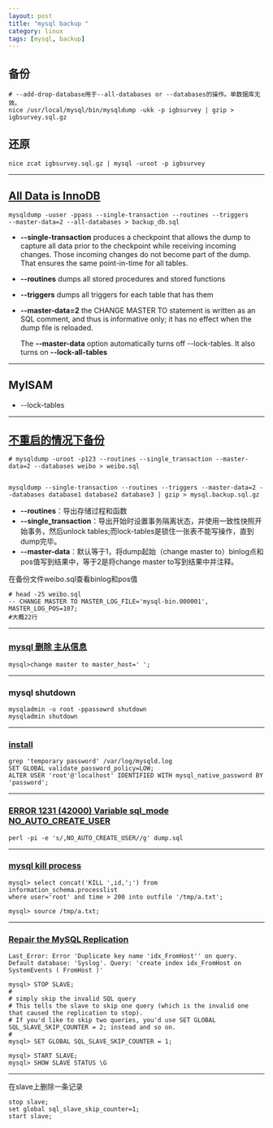 ```yaml
---
layout: post
title: "mysql backup "
category: linux
tags: [mysql, backup]
---
```


## 备份

```
# --add-drop-database用于--all-databases or --databases的操作。单数据库无效。
nice /usr/local/mysql/bin/mysqldump -ukk -p igbsurvey | gzip > igbsurvey.sql.gz
```

## 还原

```
nice zcat igbsurvey.sql.gz | mysql -uroot -p igbsurvey
```

--- 

## [All Data is InnoDB](https://dba.stackexchange.com/questions/19532/safest-way-to-perform-mysqldump-on-a-live-system-with-active-reads-and-writes)

```
mysqldump -uuser -ppass --single-transaction --routines --triggers
--master-data=2 --all-databases > backup_db.sql
```

* **--single-transaction** produces a checkpoint that allows the dump to capture all data prior to the checkpoint while receiving incoming changes. Those incoming changes do not become part of the dump. That ensures the same point-in-time for all tables.

* **--routines** dumps all stored procedures and stored functions

* **--triggers** dumps all triggers for each table that has them

* **--master-data=2** the CHANGE MASTER TO statement is written as an SQL comment, and thus is informative only; it has no effect when the dump file is reloaded. 

    The **--master-data** option automatically turns off --lock-tables. It also turns on **--lock-all-tables**

---

## MyISAM 

* --lock-tables

---

## [不重启的情况下备份](http://lizhenliang.blog.51cto.com/7876557/1669829)

```
# mysqldump -uroot -p123 --routines --single_transaction --master-data=2 --databases weibo > weibo.sql


mysqldump --single-transaction --routines --triggers --master-data=2 --databases database1 database2 database3 | gzip > mysql.backup.sql.gz
```

* **--routines**：导出存储过程和函数
* **--single_transaction**：导出开始时设置事务隔离状态，并使用一致性快照开始事务，然后unlock tables;而lock-tables是锁住一张表不能写操作，直到dump完毕。
* **--master-data**：默认等于1，将dump起始（change master to）binlog点和pos值写到结果中，等于2是将change master to写到结果中并注释。

在备份文件weibo.sql查看binlog和pos值

```
# head -25 weibo.sql
-- CHANGE MASTER TO MASTER_LOG_FILE='mysql-bin.000001', MASTER_LOG_POS=107;
#大概22行
```


---

### [mysql 删除 主从信息](://blog.csdn.net/wulantian/article/details/8463394)


```
mysql>change master to master_host=' ';
```

---

### mysql shutdown

```
mysqladmin -u root -ppassowrd shutdown
mysqladmin shutdown
```

---

### [install](https://dev.mysql.com/downloads/repo/yum/)


```
grep 'temporary password' /var/log/mysqld.log
SET GLOBAL validate_password_policy=LOW;
ALTER USER 'root'@'localhost' IDENTIFIED WITH mysql_native_password BY 'password';
```

--- 


### [ERROR 1231 (42000)  Variable sql_mode NO_AUTO_CREATE_USER](https://stackoverflow.com/questions/55503831/error-1231-42000-with-sql-mode-when-trying-to-import-a-sql-dump-in-mysql-workb)

```
perl -pi -e 's/,NO_AUTO_CREATE_USER//g' dump.sql
```

---


### [mysql kill process](https://stackoverflow.com/questions/1903838/how-do-i-kill-all-the-processes-in-mysql-show-processlist)

```
mysql> select concat('KILL ',id,';') from information_schema.processlist
where user='root' and time > 200 into outfile '/tmp/a.txt';

mysql> source /tmp/a.txt;
```

---


### [Repair the MySQL Replication](https://www.howtoforge.com/how-to-repair-mysql-replication)

```
Last_Error: Error 'Duplicate key name 'idx_FromHost'' on query. Default database: 'Syslog'. Query: 'create index idx_FromHost on SystemEvents ( FromHost )'
```

```
mysql> STOP SLAVE;
#
# simply skip the invalid SQL query
# This tells the slave to skip one query (which is the invalid one that caused the replication to stop). 
# If you'd like to skip two queries, you'd use SET GLOBAL SQL_SLAVE_SKIP_COUNTER = 2; instead and so on.
#
mysql> SET GLOBAL SQL_SLAVE_SKIP_COUNTER = 1;

mysql> START SLAVE;
mysql> SHOW SLAVE STATUS \G
```


---

在slave上删除一条记录

```
stop slave;
set global sql_slave_skip_counter=1;
start slave;
```

